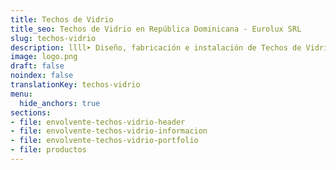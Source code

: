 ```yaml
---
title: Techos de Vidrio
title_seo: Techos de Vidrio en República Dominicana - Eurolux SRL
slug: techos-vidrio
description: llll➤ Diseño, fabricación e instalación de Techos de Vidrio ✅ y todo tipo de envolvente y fachada ligera para su proyecto.
image: logo.png
draft: false
noindex: false
translationKey: techos-vidrio
menu:
  hide_anchors: true
sections:
- file: envolvente-techos-vidrio-header
- file: envolvente-techos-vidrio-informacion
- file: envolvente-techos-vidrio-portfolio
- file: productos
---
```

